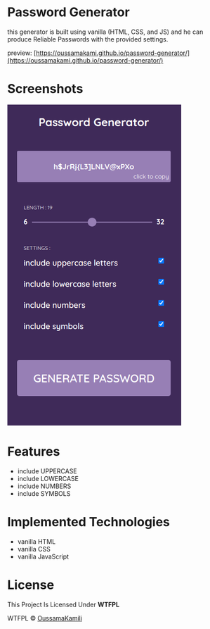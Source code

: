 # Password Generator
this generator is built using vanilla (HTML, CSS, and JS) and he can produce Reliable Passwords with the provided settings.

preview: 
[https://oussamakami.github.io/password-generator/](https://oussamakami.github.io/password-generator/)
# Screenshots
![mobiles screenshot](./imgs/screenshot.png)
# Features
* include UPPERCASE
* include LOWERCASE
* include NUMBERS
* include SYMBOLS
# Implemented Technologies
* vanilla HTML
* vanilla CSS
* vanilla JavaScript
# License
This Project Is Licensed Under **WTFPL**

WTFPL &copy; [OussamaKamili](https://github.com/oussamakami/password-generator/blob/master/License)
